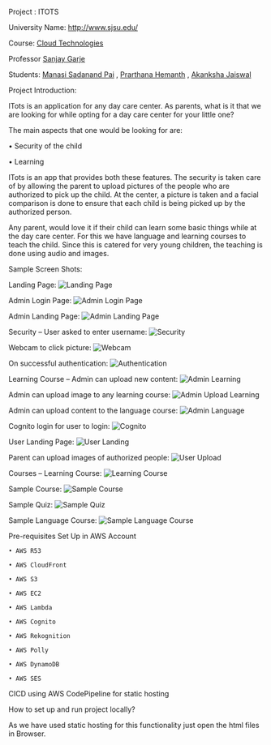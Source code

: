 Project : ITOTS

University Name: http://www.sjsu.edu/

Course: [Cloud Technologies](http://info.sjsu.edu/web-dbgen/catalog/courses/CMPE281.html)

Professor [Sanjay Garje](https://www.linkedin.com/in/sanjaygarje/)

Students: 
[Manasi Sadanand Pai](https://www.linkedin.com/in/manasi-pai-527421198/) ,
[Prarthana Hemanth](https://www.linkedin.com/in/prarthanahemanth/) ,
[Akanksha Jaiswal](https://www.linkedin.com/in/akanksha-jaiswal-53395960/)


Project Introduction:

ITots is an application for any day care center. As parents, what is it that we are looking for while opting for a day care center for your little one? 

The main aspects that one would be looking for are:

• Security of the child

• Learning

ITots is an app that provides both these features. The security is taken care of by allowing the parent to upload pictures of the people who are authorized to pick up the child. At the center, a picture is taken and a facial comparison is done to ensure that each child is being picked up by the authorized person.

Any parent, would love it if their child can learn some basic things while at the day care center. For this we have language and learning courses to teach the child. Since this is catered for very young children, the teaching is done using audio and images.

Sample Screen Shots:

Landing Page:
![Landing Page](https://github.com/prar1612/AWS-Project2/blob/master/Images/LandingPage.png)

Admin Login Page:
![Admin Login Page](https://github.com/prar1612/AWS-Project2/blob/master/Images/adminLogin.png)

Admin Landing Page:
![Admin Landing Page](https://github.com/prar1612/AWS-Project2/blob/master/Images/adminLandingPage.png)

Security – User asked to enter username:
![Security](https://github.com/prar1612/AWS-Project2/blob/master/Images/security.png)

Webcam to click picture:
![Webcam](https://github.com/prar1612/AWS-Project2/blob/master/Images/webcam.png)

On successful authentication:
![Authentication](https://github.com/prar1612/AWS-Project2/blob/master/Images/authentication.png)

Learning Course – Admin can upload new content:
![Admin Learning](https://github.com/prar1612/AWS-Project2/blob/master/Images/adminLearning.png)

Admin can upload image to any learning course:
![Admin Upload Learning](https://github.com/prar1612/AWS-Project2/blob/master/Images/adminLearning_1.png)

Admin can upload content to the language course:
![Admin Language](https://github.com/prar1612/AWS-Project2/blob/master/Images/adminLanguage.png)

Cognito login for user to login:
![Cognito](https://github.com/prar1612/AWS-Project2/blob/master/Images/cognito.png)

User Landing Page:
![User Landing](https://github.com/prar1612/AWS-Project2/blob/master/Images/userLandingPage.png)

Parent can upload images of authorized people:
![User Upload](https://github.com/prar1612/AWS-Project2/blob/master/Images/parentAuth.png)

Courses – Learning Course:
![Learning Course](https://github.com/prar1612/AWS-Project2/blob/master/Images/LerningCourses.png)

Sample Course:
![Sample Course](https://github.com/prar1612/AWS-Project2/blob/master/Images/LerningCourses_1.png)

Sample Quiz:
![Sample Quiz](https://github.com/prar1612/AWS-Project2/blob/master/Images/quiz.png)

Sample Language Course:
![Sample Language Course](https://github.com/prar1612/AWS-Project2/blob/master/Images/languageCourse.png)

Pre-requisites Set Up in AWS Account

    • AWS R53 
    
    • AWS CloudFront
    
    • AWS S3
    
    • AWS EC2
    
    • AWS Lambda
    
    • AWS Cognito
    
    • AWS Rekognition
    
    • AWS Polly
    
    • AWS DynamoDB
    
    • AWS SES
    
 CICD using AWS CodePipeline for static hosting
 
 How to set up and run project locally?
 
 As we have used static hosting for this functionality just open the html files in Browser.
